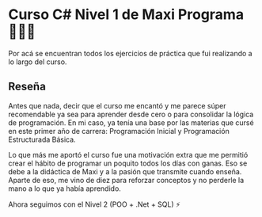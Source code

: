 # Curso C# Nivel 1 de Maxi Programa 🙋🏻‍♀️

Por acá se encuentran todos los ejercicios de práctica que fui realizando a lo largo del curso. 

## Reseña 

Antes que nada, decir que el curso me encantó y me parece súper recomendable ya sea para aprender desde cero o para consolidar la lógica de programación. En mi caso, ya tenía una base por las materias que cursé en este primer año de carrera: Programación Inicial y Programación Estructurada Básica. 

Lo que más me aportó el curso fue una motivación extra que me permitió crear el hábito de programar un poquito todos los días con ganas. Eso se debe a la didáctica de Maxi y a la pasión que transmite cuando enseña. Aparte de eso, me vino de diez para reforzar conceptos y no perderle la mano a lo que ya había aprendido.

Ahora seguimos con el Nivel 2 (POO + .Net + SQL) ⚡
